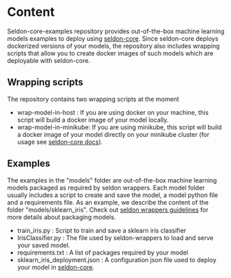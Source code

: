# Content

Seldon-core-examples repository provides out-of-the-box machine learning models examples to deploy using [seldon-core](https://github.com/SeldonIO/seldon-core). Since seldon-core deploys dockerized versions of your models, the repository also includes wrapping scripts that allow you to create docker images of such models which are deployable with seldon-core.

## Wrapping scripts

The repository contains two wrapping scripts at the moment
* wrap-model-in-host : If you are using docker on your machine, this script will build a docker image of your model locally.
* wrap-model-in-minikube: If you are using minikube, this script will build a docker image of your model directly on your minikube cluster (for usage see [seldon-core docs](https://github.com/SeldonIO/seldon-core/blob/master/docs/wrappers/readme.md)).

## Examples

The examples in the "models" folder are out-of-the-box machine learning models packaged as required by seldon wrappers. Each model folder usually includes a script to create and save the model, a model python file and a requirements file.
As an example, we describe the content of the folder  "models/sklearn_iris". Check out [seldon wrappers guidelines]((https://github.com/SeldonIO/seldon-core/blob/master/docs/wrappers/readme.md)) for more details about packaging models.

* train_iris.py : Script to train and save a sklearn iris classifier
* IrisClassifier.py : The file used by seldon-wrappers to load and serve your saved model.
* requirements.txt : A list of packages required by your model
* sklearn_iris_deployment.json : A configuration json file used to deploy your model in  [seldon-core](https://github.com/SeldonIO/seldon-core#quick-start).